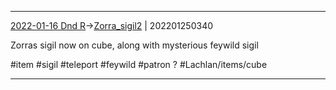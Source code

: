 ***
[2022-01-16 Dnd R](../../sessions/notes_brian/2022-01-16%20Dnd%20R.md)->[Zorra_sigil2](Insights/Attach/Zorra_sigil2.md) | 202201250340

Zorras sigil now on cube, along with mysterious feywild sigil 

#item #sigil #teleport #feywild #patron ? #Lachlan/items/cube 

***